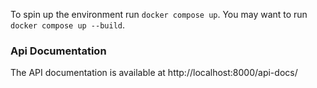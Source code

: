 To spin up the environment run `docker compose up`.
You may want to run `docker compose up --build`.
### Api Documentation
The API documentation is available at http://localhost:8000/api-docs/
